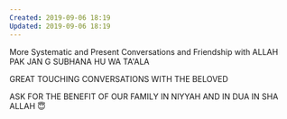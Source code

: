 ```yaml
---
Created: 2019-09-06 18:19
Updated: 2019-09-06 18:19
---
```



More Systematic and Present Conversations and Friendship with ALLAH PAK JAN G SUBHANA HU WA TA'ALA

GREAT TOUCHING CONVERSATIONS WITH THE BELOVED

ASK FOR THE BENEFIT OF OUR FAMILY IN NIYYAH AND IN DUA IN SHA ALLAH 😇